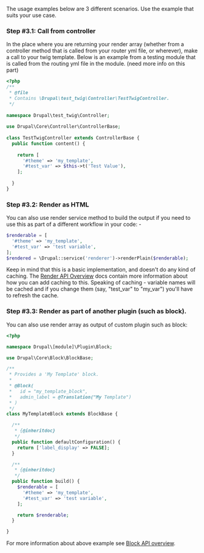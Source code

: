 The usage examples below are 3 different scenarios. Use the example that suits your use case. 

### **Step #3.1: Call from controller**

In the place where you are returning your render array (whether from a controller method that is called from your router yml file, or wherever), make a call to your twig template. Below is an example from a testing module that is called from the routing yml file in the module. (need more info on this part)

```php
<?php
/**
 * @file
 * Contains \Drupal\test_twig\Controller\TestTwigController.
 */
 
namespace Drupal\test_twig\Controller;
 
use Drupal\Core\Controller\ControllerBase;
 
class TestTwigController extends ControllerBase {
  public function content() {
 
    return [
      '#theme' => 'my_template',
      '#test_var' => $this->t('Test Value'),
    ];
 
  }
}

```

### **Step #3.2: Render as HTML**

You can also use render service method to build the output if you need to use this as part of a different workflow in your code: -

```php
$renderable = [
  '#theme' => 'my_template',
  '#test_var' => 'test variable',
];
$rendered = \Drupal::service('renderer')->renderPlain($renderable);


```

Keep in mind that this is a basic implementation, and doesn't do any kind of caching. The [Render API Overview](https://api.drupal.org/api/drupal/core!lib!Drupal!Core!Render!theme.api.php/group/theme%5Frender/8) docs contain more information about how you can add caching to this. Speaking of caching - variable names will be cached and if you change them (say, "test\_var" to "my\_var") you'll have to refresh the cache.

### **Step #3.3: Render as part of another plugin (such as block).**

You can also use render array as output of custom plugin such as block: 

```php
<?php

namespace Drupal\[module]\Plugin\Block;

use Drupal\Core\Block\BlockBase;

/**
 * Provides a 'My Template' block.
 *
 * @Block(
 *   id = "my_template_block",
 *   admin_label = @Translation("My Template")
 * )
 */
class MyTemplateBlock extends BlockBase {

  /**
   * {@inheritdoc}
   */
  public function defaultConfiguration() {
    return ['label_display' => FALSE];
  }

  /**
   * {@inheritdoc}
   */
  public function build() {
    $renderable = [
      '#theme' => 'my_template',
      '#test_var' => 'test variable',
    ];

    return $renderable;
  }

}

```

For more information about above example see [Block API overview](https://www.drupal.org/docs/8/api/block-api/block-api-overview).